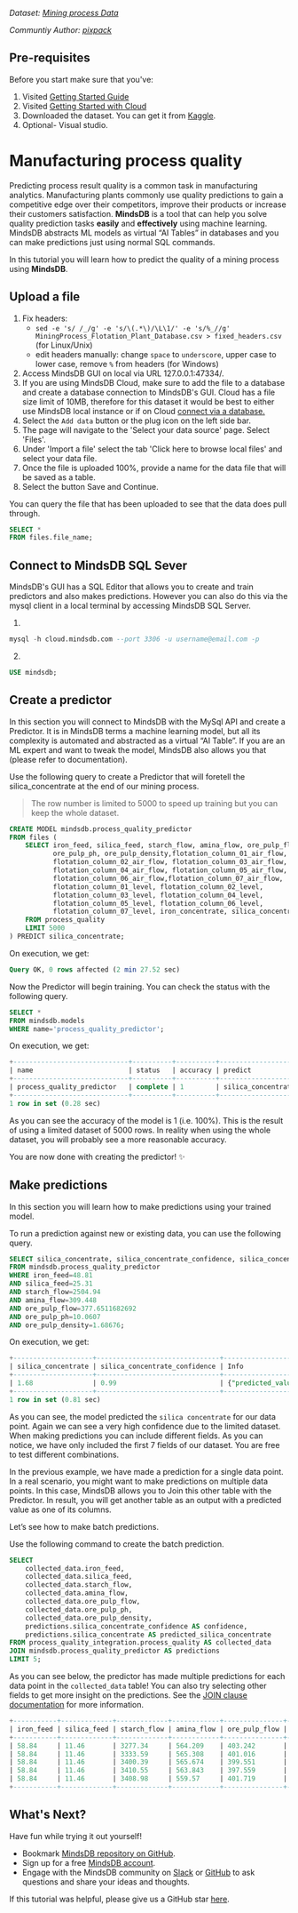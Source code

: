 *Dataset: [Mining process Data](https://www.kaggle.com/edumagalhaes/quality-prediction-in-a-mining-process)*

*Communtiy Author: [pixpack](https://github.com/pixpack)*

## Pre-requisites

Before you start make sure that you've:

1. Visited [Getting Started Guide](/info)
2. Visited [Getting Started with Cloud](/deployment/cloud)
3. Downloaded the dataset. You can get it from [Kaggle](https://www.kaggle.com/edumagalhaes/quality-prediction-in-a-mining-process).
4. Optional- Visual studio.

# Manufacturing process quality

Predicting process result quality is a common task in manufacturing analytics. Manufacturing plants commonly use quality predictions to gain a competitive edge over their competitors, improve their products or increase their customers satisfaction. **MindsDB** is a tool that can help you solve quality prediction tasks **easily** and **effectively** using machine learning. 
MindsDB abstracts ML models as virtual “AI Tables” in databases and you can make predictions just using normal SQL commands.

In this tutorial you will learn how to predict the quality of a mining process using **MindsDB**.

## Upload a file

1. Fix headers: 
   - `sed -e 's/ /_/g' -e 's/\(.*\)/\L\1/' -e 's/%_//g' MiningProcess_Flotation_Plant_Database.csv > fixed_headers.csv` (for Linux/Unix)
   - edit headers manually: change `space` to `underscore`, upper case to lower case, remove `%` from headers (for Windows)
2. Access MindsDB GUI on local via URL 127.0.0.1:47334/. 
3. If you are using MindsDB Cloud, make sure to add the file to a database and create a database connection to MindsDB's GUI. Cloud has a file size limit of 10MB, therefore for this dataset it would be best to either use MindsDB local instance or if on Cloud [connect via a database.](https://docs.mindsdb.com/sql/create/databases/)
4. Select the `Add data` button or the plug icon on the left side bar.
5. The page will navigate to the 'Select your data source' page. Select 'Files'.
6. Under 'Import a file' select the tab 'Click here to browse local files' and select your data file.
7. Once the file is uploaded 100%, provide a name for the data file that will be saved as a table.
8. Select the button Save and Continue.

You can query the file that has been uploaded to see that the data does pull through.

```sql
SELECT *
FROM files.file_name;
```

## Connect to MindsDB SQL Sever

MindsDB's GUI has a SQL Editor that allows you to create and train predictors and also makes predictions. However you can also do this via the mysql client in a local terminal by accessing MindsDB SQL Server.

1. 
```sql
mysql -h cloud.mindsdb.com --port 3306 -u username@email.com -p
```
2. 
```sql
USE mindsdb;
```

## Create a predictor

In this section you will connect to MindsDB with the MySql API and create a Predictor. It is in MindsDB terms a machine learning model, but all its complexity is automated and abstracted as a virtual “AI Table”. If you are an ML expert and want to tweak the model, MindsDB also allows you that (please refer to documentation).

Use the following query to create a Predictor that will foretell the silica_concentrate at the end of our mining process.
> The row number is limited to 5000 to speed up training but you can keep the whole dataset.

```sql
CREATE MODEL mindsdb.process_quality_predictor
FROM files (
    SELECT iron_feed, silica_feed, starch_flow, amina_flow, ore_pulp_flow,
           ore_pulp_ph, ore_pulp_density,flotation_column_01_air_flow,
           flotation_column_02_air_flow, flotation_column_03_air_flow,
           flotation_column_04_air_flow, flotation_column_05_air_flow,
           flotation_column_06_air_flow,flotation_column_07_air_flow,
           flotation_column_01_level, flotation_column_02_level,
           flotation_column_03_level, flotation_column_04_level,
           flotation_column_05_level, flotation_column_06_level, 
           flotation_column_07_level, iron_concentrate, silica_concentrate
    FROM process_quality
    LIMIT 5000
) PREDICT silica_concentrate;
```

On execution, we get:

```sql
Query OK, 0 rows affected (2 min 27.52 sec)
```

Now the Predictor will begin training. You can check the status with the following query.

```sql
SELECT *
FROM mindsdb.models
WHERE name='process_quality_predictor';
```

On execution, we get:

```sql
+-----------------------------+----------+----------+--------------------+-------------------+------------------+
| name                        | status   | accuracy | predict            | select_data_query | training_options |
+-----------------------------+----------+----------+--------------------+-------------------+------------------+
| process_quality_predictor   | complete | 1        | silica_concentrate |                   |                  |
+-----------------------------+----------+----------+--------------------+-------------------+------------------+
1 row in set (0.28 sec)
```

As you can see the accuracy of the model is 1 (i.e. 100%). This is the result of using a limited dataset of 5000 rows. In reality when using the whole dataset, you will probably see a more reasonable accuracy.

You are now done with creating the predictor! ✨

## Make predictions

In this section you will learn how to make predictions using your trained model.

To run a prediction against new or existing data, you can use the following query.

```sql
SELECT silica_concentrate, silica_concentrate_confidence, silica_concentrate_explain
FROM mindsdb.process_quality_predictor
WHERE iron_feed=48.81
AND silica_feed=25.31
AND starch_flow=2504.94
AND amina_flow=309.448
AND ore_pulp_flow=377.6511682692
AND ore_pulp_ph=10.0607
AND ore_pulp_density=1.68676;
```

On execution, we get:

```sql
+--------------------+-------------------------------+-------------------------------------------------------------------------------------------------------------------------------------------------+
| silica_concentrate | silica_concentrate_confidence | Info                                                                                                                                            |
+--------------------+-------------------------------+-------------------------------------------------------------------------------------------------------------------------------------------------+
| 1.68               | 0.99                          | {"predicted_value": "1.68", "confidence": 0.99, "confidence_lower_bound": null, "confidence_upper_bound": null, "anomaly": null, "truth": null} |
+--------------------+-------------------------------+-------------------------------------------------------------------------------------------------------------------------------------------------+
1 row in set (0.81 sec)
```

As you can see, the model predicted the `silica concentrate` for our data point. Again we can see a very high confidence due to the limited dataset. When making predictions you can include different fields. As you can notice, we have only included the first 7 fields of our dataset. You are free to test different combinations.

In the previous example, we have made a prediction for a single data point. In a real scenario, you might want to make predictions on multiple data points. In this case, MindsDB allows you to Join this other table with the Predictor. In result, you will get another table as an output with a predicted value as one of its columns.

Let’s see how to make batch predictions.

Use the following command to create the batch prediction.

```sql
SELECT 
    collected_data.iron_feed,
    collected_data.silica_feed,
    collected_data.starch_flow,
    collected_data.amina_flow,
    collected_data.ore_pulp_flow,
    collected_data.ore_pulp_ph,
    collected_data.ore_pulp_density,
    predictions.silica_concentrate_confidence AS confidence,
    predictions.silica_concentrate AS predicted_silica_concentrate
FROM process_quality_integration.process_quality AS collected_data
JOIN mindsdb.process_quality_predictor AS predictions
LIMIT 5;
```

As you can see below, the predictor has made multiple predictions for each data point in the `collected_data` table! You can also try selecting other fields to get more insight on the predictions. See the [JOIN clause documentation](https://docs.mindsdb.com/sql/api/join/) for more information.

```sql
+-----------+-------------+-------------+------------+---------------+-------------+------------------+------------+------------------------------+
| iron_feed | silica_feed | starch_flow | amina_flow | ore_pulp_flow | ore_pulp_ph | ore_pulp_density | confidence | predicted_silica_concentrate |
+-----------+-------------+-------------+------------+---------------+-------------+------------------+------------+------------------------------+
| 58.84     | 11.46       | 3277.34     | 564.209    | 403.242       | 9.88472     | 1.76297          | 0.99       | 2.129567174379606            |
| 58.84     | 11.46       | 3333.59     | 565.308    | 401.016       | 9.88543     | 1.76331          | 0.99       | 2.129548423407259            |
| 58.84     | 11.46       | 3400.39     | 565.674    | 399.551       | 9.88613     | 1.76366          | 0.99       | 2.130100408285386            |
| 58.84     | 11.46       | 3410.55     | 563.843    | 397.559       | 9.88684     | 1.764            | 0.99       | 2.1298757513510136           |
| 58.84     | 11.46       | 3408.98     | 559.57     | 401.719       | 9.88755     | 1.76434          | 0.99       | 2.130438907683961            |
+-----------+-------------+-------------+------------+---------------+-------------+------------------+------------+------------------------------+
```

## What's Next?

Have fun while trying it out yourself!

* Bookmark [MindsDB repository on GitHub](https://github.com/mindsdb/mindsdb).
* Sign up for a free [MindsDB account](https://cloud.mindsdb.com/register).
* Engage with the MindsDB community on [Slack](https://mindsdb.com/joincommunity) or [GitHub](https://github.com/mindsdb/mindsdb/discussions) to ask questions and share your ideas and thoughts.

If this tutorial was helpful, please give us a GitHub star [here](https://github.com/mindsdb/mindsdb).
